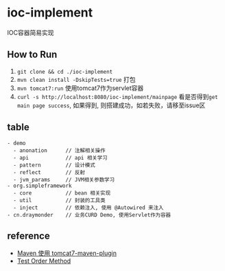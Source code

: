 # ioc-implement

IOC容器简易实现
## How to Run
1. `git clone && cd ./ioc-implement`
2. `mvn clean install -DskipTests=true` 打包
3. `mvn tomcat7:run` 使用tomcat7作为servlet容器
4. `curl -s http://localhost:8080/ioc-implement/mainpage` 看是否得到`get main page success`, 如果得到, 则搭建成功，如若失败，请移至issue区
 
## table
```
- demo
  - anonation      // 注解相关操作
  - api            // api 相关学习
  - pattern        // 设计模式
  - reflect        // 反射
  - jvm_params     // JVM相关参数学习
- org.simpleframework
  - core           // bean 相关实现
  - util           // 封装的工具类
  - inject         // 依赖注入, 使用 @Autowired 来注入
- cn.draymonder    // 业务CURD Demo, 使用Servlet作为容器      
```
## reference
- [Maven 使用 tomcat7-maven-plugin](https://www.cnblogs.com/dyh004/p/11578954.html)
- [Test Order Method](https://www.baeldung.com/junit-5-test-order) 